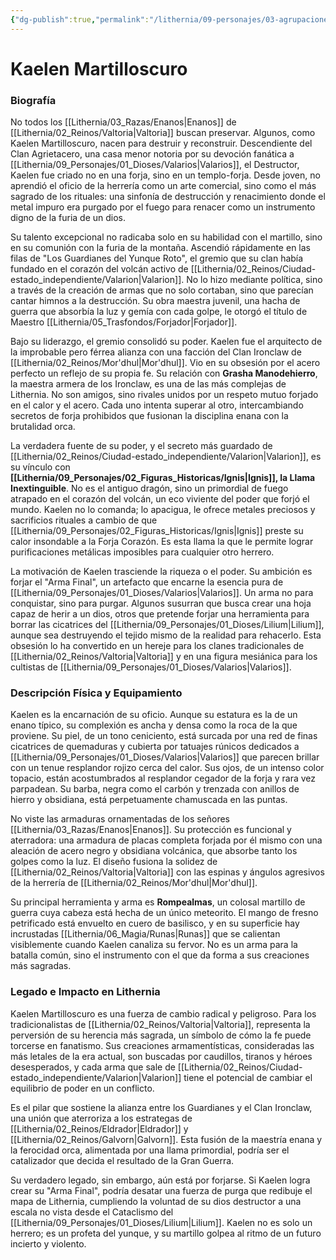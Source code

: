 ```yaml
---
{"dg-publish":true,"permalink":"/lithernia/09-personajes/03-agrupaciones/los-guardianes-del-yunque-roto/kaelen-martilloscuro/","tags":["[lithernia","personaje","enano","gremio","Valarion"]}
---
```


# Kaelen Martilloscuro

### Biografía

No todos los [[Lithernia/03_Razas/Enanos\|Enanos]] de [[Lithernia/02_Reinos/Valtoria\|Valtoria]] buscan preservar. Algunos, como Kaelen Martilloscuro, nacen para destruir y reconstruir. Descendiente del Clan Agrietacero, una casa menor notoria por su devoción fanática a [[Lithernia/09_Personajes/01_Dioses/Valarios\|Valarios]], el Destructor, Kaelen fue criado no en una forja, sino en un templo-forja. Desde joven, no aprendió el oficio de la herrería como un arte comercial, sino como el más sagrado de los rituales: una sinfonía de destrucción y renacimiento donde el metal impuro era purgado por el fuego para renacer como un instrumento digno de la furia de un dios.

Su talento excepcional no radicaba solo en su habilidad con el martillo, sino en su comunión con la furia de la montaña. Ascendió rápidamente en las filas de "Los Guardianes del Yunque Roto", el gremio que su clan había fundado en el corazón del volcán activo de [[Lithernia/02_Reinos/Ciudad-estado_independiente/Valarion\|Valarion]]. No lo hizo mediante política, sino a través de la creación de armas que no solo cortaban, sino que parecían cantar himnos a la destrucción. Su obra maestra juvenil, una hacha de guerra que absorbía la luz y gemía con cada golpe, le otorgó el título de Maestro [[Lithernia/05_Trasfondos/Forjador\|Forjador]].

Bajo su liderazgo, el gremio consolidó su poder. Kaelen fue el arquitecto de la improbable pero férrea alianza con una facción del Clan Ironclaw de [[Lithernia/02_Reinos/Mor'dhul\|Mor'dhul]]. Vio en su obsesión por el acero perfecto un reflejo de su propia fe. Su relación con **Grasha Manodehierro**, la maestra armera de los Ironclaw, es una de las más complejas de Lithernia. No son amigos, sino rivales unidos por un respeto mutuo forjado en el calor y el acero. Cada uno intenta superar al otro, intercambiando secretos de forja prohibidos que fusionan la disciplina enana con la brutalidad orca.

La verdadera fuente de su poder, y el secreto más guardado de [[Lithernia/02_Reinos/Ciudad-estado_independiente/Valarion\|Valarion]], es su vínculo con **[[Lithernia/09_Personajes/02_Figuras_Historicas/Ignis\|Ignis]], la Llama Inextinguible**. No es el antiguo dragón, sino un primordial de fuego atrapado en el corazón del volcán, un eco viviente del poder que forjó el mundo. Kaelen no lo comanda; lo apacigua, le ofrece metales preciosos y sacrificios rituales a cambio de que [[Lithernia/09_Personajes/02_Figuras_Historicas/Ignis\|Ignis]] preste su calor insondable a la Forja Corazón. Es esta llama la que le permite lograr purificaciones metálicas imposibles para cualquier otro herrero.

La motivación de Kaelen trasciende la riqueza o el poder. Su ambición es forjar el "Arma Final", un artefacto que encarne la esencia pura de [[Lithernia/09_Personajes/01_Dioses/Valarios\|Valarios]]. Un arma no para conquistar, sino para purgar. Algunos susurran que busca crear una hoja capaz de herir a un dios, otros que pretende forjar una herramienta para borrar las cicatrices del [[Lithernia/09_Personajes/01_Dioses/Lilium\|Lilium]], aunque sea destruyendo el tejido mismo de la realidad para rehacerlo. Esta obsesión lo ha convertido en un hereje para los clanes tradicionales de [[Lithernia/02_Reinos/Valtoria\|Valtoria]] y en una figura mesiánica para los cultistas de [[Lithernia/09_Personajes/01_Dioses/Valarios\|Valarios]].

### Descripción Física y Equipamiento

Kaelen es la encarnación de su oficio. Aunque su estatura es la de un enano típico, su complexión es ancha y densa como la roca de la que proviene. Su piel, de un tono ceniciento, está surcada por una red de finas cicatrices de quemaduras y cubierta por tatuajes rúnicos dedicados a [[Lithernia/09_Personajes/01_Dioses/Valarios\|Valarios]] que parecen brillar con un tenue resplandor rojizo cerca del calor. Sus ojos, de un intenso color topacio, están acostumbrados al resplandor cegador de la forja y rara vez parpadean. Su barba, negra como el carbón y trenzada con anillos de hierro y obsidiana, está perpetuamente chamuscada en las puntas.

No viste las armaduras ornamentadas de los señores [[Lithernia/03_Razas/Enanos\|Enanos]]. Su protección es funcional y aterradora: una armadura de placas completa forjada por él mismo con una aleación de acero negro y obsidiana volcánica, que absorbe tanto los golpes como la luz. El diseño fusiona la solidez de [[Lithernia/02_Reinos/Valtoria\|Valtoria]] con las espinas y ángulos agresivos de la herrería de [[Lithernia/02_Reinos/Mor'dhul\|Mor'dhul]].

Su principal herramienta y arma es **Rompealmas**, un colosal martillo de guerra cuya cabeza está hecha de un único meteorito. El mango de fresno petrificado está envuelto en cuero de basilisco, y en su superficie hay incrustadas [[Lithernia/06_Magia/Runas\|Runas]] que se calientan visiblemente cuando Kaelen canaliza su fervor. No es un arma para la batalla común, sino el instrumento con el que da forma a sus creaciones más sagradas.

### Legado e Impacto en Lithernia

Kaelen Martilloscuro es una fuerza de cambio radical y peligroso. Para los tradicionalistas de [[Lithernia/02_Reinos/Valtoria\|Valtoria]], representa la perversión de su herencia más sagrada, un símbolo de cómo la fe puede torcerse en fanatismo. Sus creaciones armamentísticas, consideradas las más letales de la era actual, son buscadas por caudillos, tiranos y héroes desesperados, y cada arma que sale de [[Lithernia/02_Reinos/Ciudad-estado_independiente/Valarion\|Valarion]] tiene el potencial de cambiar el equilibrio de poder en un conflicto.

Es el pilar que sostiene la alianza entre los Guardianes y el Clan Ironclaw, una unión que aterroriza a los estrategas de [[Lithernia/02_Reinos/Eldrador\|Eldrador]] y [[Lithernia/02_Reinos/Galvorn\|Galvorn]]. Esta fusión de la maestría enana y la ferocidad orca, alimentada por una llama primordial, podría ser el catalizador que decida el resultado de la Gran Guerra.

Su verdadero legado, sin embargo, aún está por forjarse. Si Kaelen logra crear su "Arma Final", podría desatar una fuerza de purga que redibuje el mapa de Lithernia, cumpliendo la voluntad de su dios destructor a una escala no vista desde el Cataclismo del [[Lithernia/09_Personajes/01_Dioses/Lilium\|Lilium]]. Kaelen no es solo un herrero; es un profeta del yunque, y su martillo golpea al ritmo de un futuro incierto y violento.
